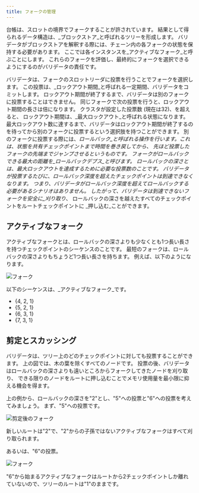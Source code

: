 ```yaml
---
title: フォークの管理
---
```


台帳は、スロットの境界でフォークすることが許されています。 結果として得られるデータ構造は、_ブロックストア_と呼ばれるツリーを形成します。 バリデータがブロックストアを解釈する際には、チェーン内の各フォークの状態を保持する必要があります。 ここでは各インスタンスを_アクティブなフォーク_と呼ぶことにします。 これらのフォークを評価し、最終的にフォークを選択できるようにするのがバリデータの責任です。

バリデータは、フォークのスロットリーダに投票を行うことでフォークを選択します。 この投票は、_ロックアウト期間_と呼ばれる一定期間、バリデータをコミットします。 ロックアウト期間が終了するまで、バリデータは別のフォークに投票することはできません。 同じフォークで次の投票を行うと、ロックアウト期間の長さは倍になります。 クラスタが設定した投票数 \(現在は32\)、を超えると、 ロックアウト期間は、_最大ロックアウト_と呼ばれる状態になります。 最大ロックアウト数に達するまで、バリデータはロックアウト期間が終了するのを待ってから別のフォークに投票するという選択肢を持つことができます。 別のフォークに投票する際には、_ロールバック_と呼ばれる操作を行います。これは、状態を共有チェックポイントまで時間を巻き戻してから、 先ほど投票したフォークの先端までジャンプさせるというものです。 フォークがロールバックできる最大の距離を_ロールバックデプス_と呼びます。 ロールバックの深さとは、最大ロックアウトを達成するために必要な投票数のことです。 バリデータが投票するたびに、ロールバック深度を超えたチェックポイントは到達できなくなります。 つまり、バリデータがロールバック深度を超えてロールバックする必要があるシナリオはありません。 したがって、バリデータは到達できないフォークを安全に_刈り取り_、 ロールバックの深さを越えたすべてのチェックポイントをルートチェックポイントに _押し込む_ことができます。

## アクティブなフォーク

アクティブなフォークとは、ロールバックの深さよりも少なくとも1つ長い長さを持つチェックポイントのシーケンスのことです。 最短のフォークは、ロールバックの深さよりもちょうど1つ長い長さを持ちます。 例えば、以下のようになります。

![フォーク](/img/forks.svg)

以下のシーケンスは、_アクティブなフォーク_です。

- {4, 2, 1}
- {5, 2, 1}
- {6, 3, 1}
- {7, 3, 1}

## 剪定とスカッシング

バリデータは、ツリー上のどのチェックポイントに対しても投票することができます。 上の図では、木の葉を除くすべてのノードです。 投票の後、バリデータはロールバックの深さよりも遠いところからフォークしてきたノードを刈り取り、 できる限りのノードをルートに押し込むことでメモリ使用量を最小限に抑える機会を得ます。

上の例から、ロールバックの深さを"2"とし、"5"への投票と"6"への投票を考えてみましょう。 まず、"5"への投票です。

![剪定後のフォーク](/img/forks-pruned.svg)

新しいルートは"2"で、"2"からの子孫ではないアクティブなフォークはすべて刈り取られます。

あるいは、"6"の投票。

![フォーク](/img/forks-pruned2.svg)

"6"から始まるアクティブなフォークはルートから2チェックポイントしか離れていないので、ツリーのルートは"1"のままです。
